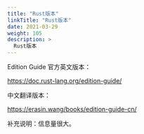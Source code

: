 ```yaml
---
title: "Rust版本"
linkTitle: "Rust版本"
date: 2021-03-29
weight: 105
description: >
  Rust版本
---
```


Edition Guide 官方英文版本：

https://doc.rust-lang.org/edition-guide/

中文翻译版本：

https://erasin.wang/books/edition-guide-cn/

补充说明：信息量很大。